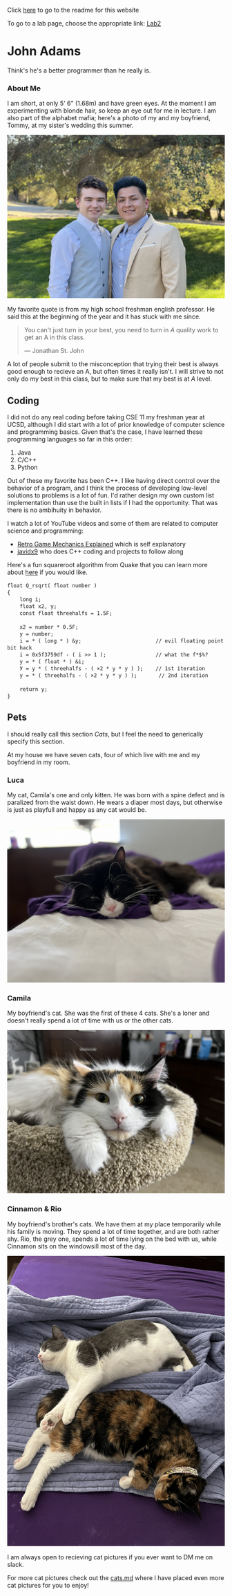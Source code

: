 Click [here](./README.md) to go to the readme for this website

To go to a lab page, choose the appropriate link: [Lab2](jpaoad31.github.io/CSE110-Lab2)
# John Adams
Think's he's a better programmer than he really is.

### About Me

I am short, at only 5' 6" (1.68m) and have green eyes. At the moment I am experimenting with blonde hair, so keep an eye out for me in lecture. I am also part of the alphabet mafia; here's a photo of my and my boyfriend, Tommy, at my sister's wedding this summer.

![John and his boyfriend Tommy](./assets/images/John_Tommy.JPG)

My favorite quote is from my high school freshman english professor. He said this at the beginning of the year and it has stuck with me since.

> You can't just turn in your best, you need to turn in _A_ quality work
> to get an A in this class.
> 
> — Jonathan St. John

A lot of people submit to the misconception that trying their best is always good enough to recieve an A, but often times it really isn't. I will strive to not only do my best in this class, but to make sure that my best is at _A_ level.

## Coding

I did not do any real coding before taking CSE 11 my freshman year at UCSD, although I did start with a lot of prior knowledge of computer science and programming basics. Given that's the case, I have learned these programming languages so far in this order:

1. Java
2. C/C++
3. Python

Out of these my favorite has been C++. I like having direct control over the behavior of a program, and I think the process of developing low-level solutions to problems is a lot of fun. I'd rather design my own custom list implementation than use the built in lists if I had the opportunity. That was there is no ambihuity in behavior.

I watch a lot of YouTube videos and some of them are related to computer science and programming:

- [Retro Game Mechanics Explained](https://www.youtube.com/channel/UCwRqWnW5ZkVaP_lZF7caZ-g) which is self explanatory
- [javidx9](https://www.youtube.com/c/javidx9) who does C++ coding and projects to follow along

Here's a fun squareroot algorithm from Quake that you can learn more about [here](https://youtu.be/p8u_k2LIZyo) if you would like.

```
float Q_rsqrt( float number )
{
    long i;
    float x2, y;
    const float threehalfs = 1.5F;

    x2 = number * 0.5F;
    y = number;
    i = * ( long * ) &y;                        // evil floating point bit hack
    i = 0x5f3759df - ( i >> 1 );                // what the f*$%?
    y = * ( float * ) &i;
    У = y * ( threehalfs - ( ×2 * y * y ) );    // 1st iteration
    у = * ( threehalfs - ( ×2 * y * y ) );       // 2nd iteration

    return y;
}
```

## Pets

I should really call this section _Cats_, but I feel the need to generically specify this section.

At my house we have seven cats, four of which live with me and my boyfriend in my room.

### Luca
My cat, Camila's one and only kitten. He was born with a spine defect and is paralized from the waist down. He wears a diaper most days, but otherwise is just as playfull and happy as any cat would be.

![Luca, a Long Hair Tuxedo Cat](./assets/images/Luca.JPG)

### Camila
My boyfriend's cat. She was the first of these 4 cats. She's a loner and doesn't really spend a lot of time with us or the other cats.

![Camila, a Long Hair Tabby Cat](./assets/images/Camila.jpeg)

### Cinnamon & Rio
My boyfriend's brother's cats. We have them at my place temporarily while his family is moving. They spend a lot of time together, and are both rather shy. Rio, the grey one, spends a lot of time lying on the bed with us, while Cinnamon sits on the windowsill most of the day.

![Cinnamon and Rio, two short hair cats, lying on a bed together](./assets/images/Cinnamon_Rio.JPG)

I am always open to recieving cat pictures if you ever want to DM me on slack.

For more cat pictures check out the [cats.md](./cats.md) where I have placed even more cat pictures for you to enjoy!

